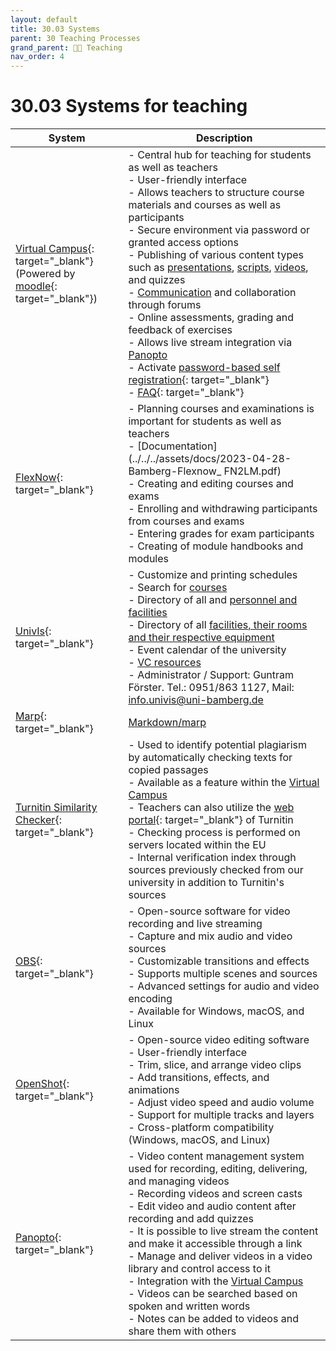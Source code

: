 ```yaml
---
layout: default
title: 30.03 Systems
parent: 30 Teaching Processes
grand_parent: 🧑‍🏫 Teaching
nav_order: 4
---
```


# 30.03 Systems for teaching

| System | Description |
---|---|
[Virtual Campus](https://vc.uni-bamberg.de/moodle/mod/page/view.php?id=225164){: target="_blank"}<br>(Powered by [moodle](https://docs.moodle.org/39/de/Hauptseite){: target="_blank"})| - Central hub for teaching for students as well as teachers<br>- User-friendly interface<br>- Allows teachers to structure course materials and courses as well as participants<br>- Secure environment via password or granted access options<br>- Publishing of various content types such as [presentations](#presentation), [scripts](#writing-tools), [videos](#panopto), and quizzes<br>- [Communication](#communication-tools) and collaboration through forums<br>- Online assessments, grading and feedback of exercises<br>- Allows live stream integration via [Panopto](#panopto)<br>- Activate [password-based self registration](https://vc.uni-bamberg.de/mod/glossary/showentry.php?courseid=2&eid=20417&displayformat=dictionary){: target="_blank"}<br>- [FAQ](https://vc.uni-bamberg.de/mod/glossary/view.php?id=1664511){: target="_blank"}|
[FlexNow](https://www.uni-bamberg.de/pruefungsamt/flexnow/){: target="_blank"}| - Planning courses and examinations is important for students as well as teachers<br>- [Documentation](../../../assets/docs/2023-04-28-Bamberg-Flexnow_ FN2LM.pdf)<br>- Creating and editing courses and exams<br>- Enrolling and withdrawing participants from courses and exams<br>- Entering grades for exam participants<br>- Creating of module handbooks and modules |
[UnivIs](https://univis.uni-bamberg.de/){: target="_blank"}| - Customize and printing schedules<br>- Search for [courses](https://univis.uni-bamberg.de/form?dsc=anew/lecture&anonymous=1&dir=guk&ref=room&sem=2023s)<br>- Directory of all and [personnel and facilities](https://univis.uni-bamberg.de/form?dsc=anew/pande&anonymous=1&dir=guk&ref=room&sem=2023s)<br>- Directory of all [facilities, their rooms and their respective equipment](https://univis.uni-bamberg.de/form?dsc=anew/room:&dir=&anonymous=1&ref=room&sem=2023s)<br>- Event calendar of the university<br>- [VC resources](https://vc.uni-bamberg.de/enrol/index.php?id=266)<br>- Administrator / Support: Guntram Förster. Tel.: 0951/863 1127, Mail: info.univis@uni-bamberg.de |
[Marp](https://marp.app/){: target="_blank"}| [Markdown/marp](../../10-lab/10_processes/10.07.markdown.md) |
[Turnitin Similarity Checker](https://www.uni-bamberg.de/its/turnitin){: target="_blank"}| - Used to identify potential plagiarism by automatically checking texts for copied passages<br>- Available as a feature within the [Virtual Campus](#virtual-campus-powered-by-moodle)<br>- Teachers can also utilize the [web portal](https://www.uni-bamberg.de/its/turnitin){: target="_blank"} of Turnitin<br>- Checking process is performed on servers located within the EU<br>- Internal verification index through sources previously checked from our university in addition to Turnitin's sources|
[OBS](https://obsproject.com/){: target="_blank"}| - Open-source software for video recording and live streaming<br>- Capture and mix audio and video sources<br>- Customizable transitions and effects<br>- Supports multiple scenes and sources<br>- Advanced settings for audio and video encoding<br>- Available for Windows, macOS, and Linux|
[OpenShot](https://www.openshot.org/){: target="_blank"}| - Open-source video editing software<br>- User-friendly interface<br>- Trim, slice, and arrange video clips<br>- Add transitions, effects, and animations<br>- Adjust video speed and audio volume<br>- Support for multiple tracks and layers<br>- Cross-platform compatibility (Windows, macOS, and Linux)|
[Panopto](https://www.uni-bamberg.de/its/dienstleistungen/webdienste/panopto/){: target="_blank"}| - Video content management system used for recording, editing, delivering, and managing videos<br>- Recording videos and screen casts<br>- Edit video and audio content after recording and add quizzes<br>- It is possible to live stream the content and make it accessible through a link<br>- Manage and deliver videos in a video library and control access to it<br>- Integration with the [Virtual Campus](#virtual-campus-powered-by-moodle)<br>- Videos can be searched based on spoken and written words<br>- Notes can be added to videos and share them with others|
